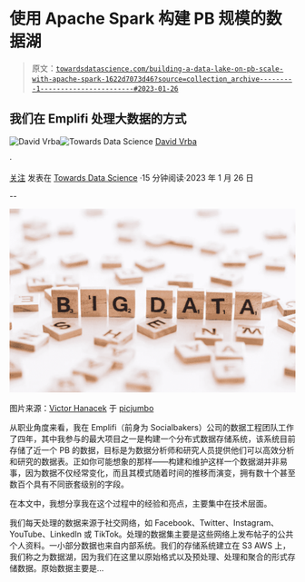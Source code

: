 # 使用 Apache Spark 构建 PB 规模的数据湖

> 原文：[`towardsdatascience.com/building-a-data-lake-on-pb-scale-with-apache-spark-1622d7073d46?source=collection_archive---------1-----------------------#2023-01-26`](https://towardsdatascience.com/building-a-data-lake-on-pb-scale-with-apache-spark-1622d7073d46?source=collection_archive---------1-----------------------#2023-01-26)

## 我们在 Emplifi 处理大数据的方式

[](https://medium.com/@vrba.dave?source=post_page-----1622d7073d46--------------------------------)![David Vrba](https://medium.com/@vrba.dave?source=post_page-----1622d7073d46--------------------------------)[](https://towardsdatascience.com/?source=post_page-----1622d7073d46--------------------------------)![Towards Data Science](https://towardsdatascience.com/?source=post_page-----1622d7073d46--------------------------------) [David Vrba](https://medium.com/@vrba.dave?source=post_page-----1622d7073d46--------------------------------)

·

[关注](https://medium.com/m/signin?actionUrl=https%3A%2F%2Fmedium.com%2F_%2Fsubscribe%2Fuser%2Fb7f216c64e33&operation=register&redirect=https%3A%2F%2Ftowardsdatascience.com%2Fbuilding-a-data-lake-on-pb-scale-with-apache-spark-1622d7073d46&user=David+Vrba&userId=b7f216c64e33&source=post_page-b7f216c64e33----1622d7073d46---------------------post_header-----------) 发表在 [Towards Data Science](https://towardsdatascience.com/?source=post_page-----1622d7073d46--------------------------------) ·15 分钟阅读·2023 年 1 月 26 日[](https://medium.com/m/signin?actionUrl=https%3A%2F%2Fmedium.com%2F_%2Fvote%2Ftowards-data-science%2F1622d7073d46&operation=register&redirect=https%3A%2F%2Ftowardsdatascience.com%2Fbuilding-a-data-lake-on-pb-scale-with-apache-spark-1622d7073d46&user=David+Vrba&userId=b7f216c64e33&source=-----1622d7073d46---------------------clap_footer-----------)

--

[](https://medium.com/m/signin?actionUrl=https%3A%2F%2Fmedium.com%2F_%2Fbookmark%2Fp%2F1622d7073d46&operation=register&redirect=https%3A%2F%2Ftowardsdatascience.com%2Fbuilding-a-data-lake-on-pb-scale-with-apache-spark-1622d7073d46&source=-----1622d7073d46---------------------bookmark_footer-----------)![](img/ec428d788058b2d1569bf4768b4938db.png)

图片来源：[Victor Hanacek](https://picjumbo.com/author/viktorhanacek/) 于 [picjumbo](https://picjumbo.com/big-data/)

从职业角度来看，我在 Emplifi（前身为 Socialbakers）公司的数据工程团队工作了四年，其中我参与的最大项目之一是构建一个分布式数据存储系统，该系统目前存储了近一个 PB 的数据，目标是为数据分析师和研究人员提供他们可以高效分析和研究的数据表。正如你可能想象的那样——构建和维护这样一个数据湖并非易事，因为数据不仅经常变化，而且其模式随着时间的推移而演变，拥有数十个甚至数百个具有不同嵌套级别的字段。

在本文中，我想分享我在这个过程中的经验和亮点，主要集中在技术层面。

我们每天处理的数据来源于社交网络，如 Facebook、Twitter、Instagram、YouTube、LinkedIn 或 TikTok。处理的数据集主要是这些网络上发布帖子的公共个人资料。一小部分数据也来自内部系统。我们的存储系统建立在 S3 AWS 上，我们称之为数据湖，因为我们在这里以原始格式以及预处理、处理和聚合的形式存储数据。原始数据主要是...
